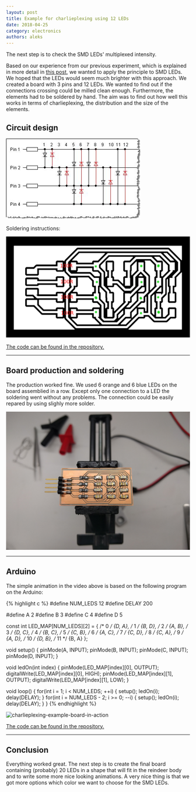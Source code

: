 ```yaml
---
layout: post
title: Example for charlieplexing using 12 LEDs
date: 2018-04-25
category: electronics
authors: aleks
---
```


 The next step is to check the SMD LEDs' multiplexed intensity.

Based on our experience from our previous experiment, which is explained in more detail in [this post](), we wanted to apply the principle to SMD LEDs. We hoped that the LEDs would seem much brighter with this approach.
We created a board with 3 pins and 12 LEDs. We wanted to find out if the connections crossing could be milled clean enough. Furthermore, the elements had to be soldered by hand. The aim was to find out how well this works in terms of charlieplexing, the distribution and the size of the elements.

## Circuit design
![charlieplexing circuit with 4 pins](/static/img/charlieplexing/charlieplexing_circuit_4pin.jpg)


Soldering instructions:

![charlieplexing circuit with 4 pins](/static/img/charlieplexing/solder_instr.png)


[The code can be found in the repository.](https://github.com/solid-late/circuit-main)

***

## Board production and soldering

The production worked fine.
We used 6 orange and 6 blue LEDs on the board assemblied in a row. 
Except only one connection to a LED the soldering went without any problems. The connection could be easily repared by using slighly more solder.

![boards 12 LEDs soldering](/static/img/charlieplexing/board-12LEDs.jpg)

***

## Arduino
The simple animation in the video above is based on the following program on the Arduino:

{% highlight c %}
#define NUM_LEDS 12
#define DELAY 200

#define A 2
#define B 3
#define C 4
#define D 5

const int LED_MAP[NUM_LEDS][2] = {
  /*  0 */  {D, A},
  /*  1 */  {B, D},
  /*  2 */  {A, B},
  /*  3 */  {D, C},
  /*  4 */  {B, C},
  /*  5 */  {C, B},
  /*  6 */  {A, C},
  /*  7 */  {C, D},
  /*  8 */  {C, A},
  /*  9 */  {A, D},
  /* 10 */  {D, B},
  /* 11 */  {B, A}
};

void setup() {
  pinMode(A, INPUT);
  pinMode(B, INPUT);
  pinMode(C, INPUT);
  pinMode(D, INPUT);
}

void ledOn(int index) {
  pinMode(LED_MAP[index][0], OUTPUT);
  digitalWrite(LED_MAP[index][0], HIGH);
  pinMode(LED_MAP[index][1], OUTPUT);
  digitalWrite(LED_MAP[index][1], LOW);
}

void loop() {
  for(int i = 1; i < NUM_LEDS; ++i) {
    setup();
    ledOn(i);
    delay(DELAY);
  }
  for(int i = NUM_LEDS - 2; i >= 0; --i) {
    setup();
    ledOn(i);
    delay(DELAY);
  }
}
{% endhighlight %}



![charlieplexing-example-board-in-action](/static/img/charlieplexing/board_12LEDs.gif)

[The code can be found in the repository.](https://github.com/solid-late/reindeer-code)

***

## Conclusion
Everything worked great. The next step is to create the final board containing (probably) 20 LEDs in a shape that will fit in the reindeer body and to write some more nice looking animations. A very nice thing is that we got more options which color we want to choose for the SMD LEDs.

